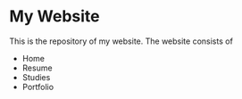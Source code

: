# My Website

This is the repository of my website. The website consists of

- Home
- Resume
- Studies
- Portfolio

